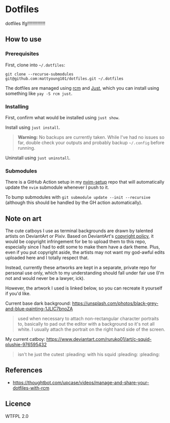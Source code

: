 # Dotfiles
dotfiles lfg!!!!!!!!!!!!!!

## How to use
### Prerequisites
First, clone into `~/.dotfiles`: 

```
git clone --recurse-submodules git@github.com:mattyoung101/dotfiles.git ~/.dotfiles
```

The dotfiles are managed using [rcm](https://github.com/thoughtbot/rcm) and
[Just](https://github.com/casey/just), which you can install using something like `yay -S rcm just`.

### Installing
First, confirm what would be installed using `just show`.

Install using `just install`. 

> **Warning:** No backups are currently taken. While I've had no issues so far, double check your outputs and
> probably backup `~/.config` before running.

Uninstall using `just uninstall`.

### Submodules
There is a GitHub Action setup in my [nvim-setup](https://github.com/mattyoung101/nvim-setup) repo that will
automatically update the `nvim` submodule whenever I push to it.

To bump submodules with `git submodule update --init --recursive` (although this should be handled by the GH
action automatically).

## Note on art
The cute catboys I use as terminal backgrounds are drawn by talented artists on DeviantArt or Pixiv. Based on
DeviantArt's [copyright policy](https://www.deviantart.com/about/policy/copyright/), it would be copyright
infringement for be to upload them to this repo, especially since I had to edit some to make them have a dark
theme. Plus, even if you put copyright aside, the artists may not want my god-awful edits uploaded here and I
totally respect that.

Instead, currently these artworks are kept in a separate, private repo for personal use only, which to my
understanding should fall under fair use (I'm not and would never be a lawyer, ick).

However, the artwork I used is linked below, so you can recreate it yourself if you'd like.

Current base dark background: https://unsplash.com/photos/black-grey-and-blue-painting-1JLIC7bnoZA

> used when necessary to attach non-rectangular character portraits to, basically to pad out the editor with a
> background so it's not all white. I usually attach the portrait on the right hand side of the screen.

My current catboy: https://www.deviantart.com/ruruko01/art/c-squid-plushie-976595432

> isn't he just the cutest :pleading: with his squid :pleading: :pleading:

## References
- https://thoughtbot.com/upcase/videos/manage-and-share-your-dotfiles-with-rcm

## Licence
WTFPL 2.0

